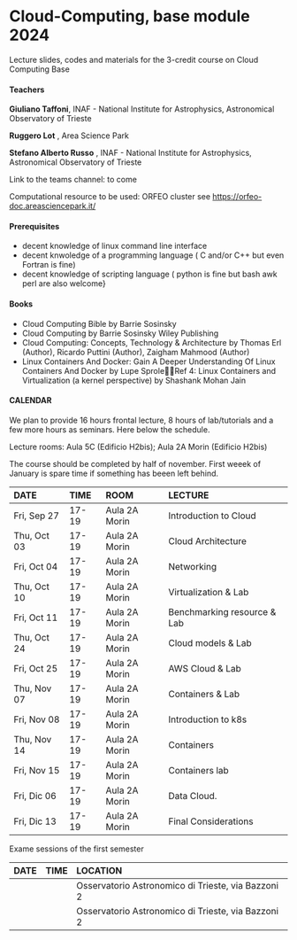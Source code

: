# Cloud-Computing, base module 2024

Lecture slides, codes and materials for the 3-credit course on Cloud Computing Base


#### Teachers 

**Giuliano Taffoni**, INAF - National Institute for Astrophysics, Astronomical Observatory of Trieste

**Ruggero Lot** , Area Science Park


**Stefano Alberto Russo** , INAF - National Institute for Astrophysics, Astronomical Observatory of Trieste

Link to the teams channel:  to come

Computational resource to be used: ORFEO cluster see https://orfeo-doc.areasciencepark.it/



#### Prerequisites

  - decent knowledge of linux command line interface 
  - decent knwoledge of a programming language ( C and/or C++ but even Fortran is fine)
  - decent knowledge of scripting language  ( python is fine but bash awk perl are also welcome}


#### Books
  - Cloud Computing Bible by Barrie Sosinsky
  - Cloud Computing by Barrie Sosinsky Wiley Publishing
  - Cloud Computing: Concepts, Technology & Architecture by Thomas Erl (Author), Ricardo Puttini (Author), Zaigham Mahmood (Author)
  - Linux Containers And Docker: Gain A Deeper Understanding Of Linux Containers And Docker by Lupe SproleRef 4: Linux Containers and Virtualization (a kernel perspective) by Shashank Mohan Jain


#### CALENDAR

We plan to provide 16 hours frontal lecture, 8 hours of lab/tutorials and a few more hours as seminars.
Here below the schedule. 

Lecture rooms: Aula 5C (Edificio H2bis);  Aula 2A Morin (Edificio H2bis)


The course should be completed by half of november.
First weeek of January is spare time if something has beeen left behind.


| DATE         | TIME  | ROOM          | LECTURE                        |
| :----------  | :-----| :-------------| :------------------------------
| Fri, Sep 27  | 17-19 | Aula 2A Morin | Introduction to Cloud          |        
| Thu, Oct 03  | 17-19 | Aula 2A Morin | Cloud Architecture             |
| Fri, Oct 04  | 17-19 | Aula 2A Morin | Networking                     |
| Thu, Oct 10  | 17-19 | Aula 2A Morin | Virtualization  & Lab          |
| Fri, Oct 11  | 17-19 | Aula 2A Morin | Benchmarking resource  & Lab   |
| Thu, Oct 24  | 17-19 | Aula 2A Morin | Cloud models & Lab             |
| Fri, Oct 25  | 17-19 | Aula 2A Morin | AWS Cloud & Lab                | 
| Thu, Nov 07  | 17-19 | Aula 2A Morin | Containers  & Lab              |
| Fri, Nov 08  | 17-19 | Aula 2A Morin | Introduction to k8s            |
| Thu, Nov 14  | 17-19 | Aula 2A Morin |  Containers                    |
| Fri, Nov 15  | 17-19 | Aula 2A Morin |  Containers    lab             |
| Fri, Dic 06  | 17-19 | Aula 2A Morin | Data Cloud.                    |
| Fri, Dic 13  | 17-19 | Aula 2A Morin | Final Considerations           |

Exame sessions of the first semester

| DATE         | TIME   | LOCATION            |
| :----------  | :----  | :-----------------
|   |  | Osservatorio Astronomico di Trieste, via Bazzoni 2 |
|   |  | Osservatorio Astronomico di Trieste, via Bazzoni 2 |
   


